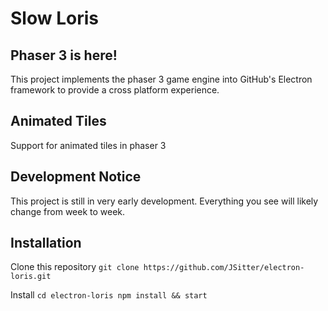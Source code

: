 # Slow Loris

## Phaser 3 is here!
This project implements the phaser 3 game engine into GitHub's Electron framework to provide a cross platform experience.

## Animated Tiles
Support for animated tiles in phaser 3

## Development Notice
This project is still in very early development. Everything you see will likely change from week to week.

## Installation

Clone this repository
`git clone https://github.com/JSitter/electron-loris.git`

Install
``
cd electron-loris
npm install && start
``
